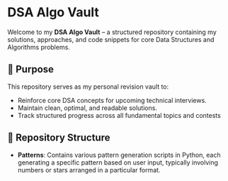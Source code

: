 # DSA Algo Vault

Welcome to my **DSA Algo Vault** – a structured repository containing my solutions, approaches, and code snippets for core Data Structures and Algorithms problems.

## 🚀 Purpose

This repository serves as my personal revision vault to:

- Reinforce core DSA concepts for upcoming technical interviews.
- Maintain clean, optimal, and readable solutions.
- Track structured progress across all fundamental topics and contests

## 📂 Repository Structure

- **Patterns**: Contains various pattern generation scripts in Python, each generating a specific pattern based on user input, typically involving numbers or stars arranged in a particular format.
